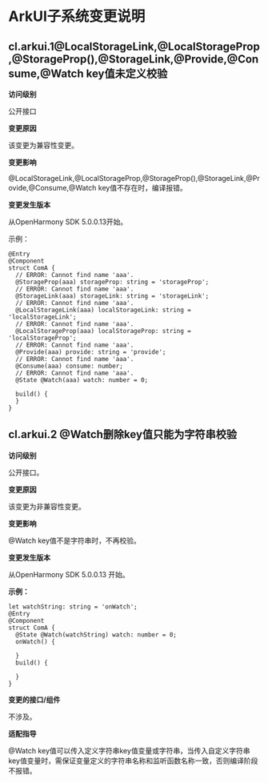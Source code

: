 # ArkUI子系统变更说明

## cl.arkui.1@LocalStorageLink,@LocalStorageProp,@StorageProp(),@StorageLink,@Provide,@Consume,@Watch key值未定义校验

**访问级别**

公开接口

**变更原因**

该变更为兼容性变更。

**变更影响**

@LocalStorageLink,@LocalStorageProp,@StorageProp(),@StorageLink,@Provide,@Consume,@Watch key值不存在时，编译报错。

**变更发生版本**

从OpenHarmony SDK 5.0.0.13开始。

示例： 

```
@Entry
@Component
struct ComA {
  // ERROR: Cannot find name 'aaa'.
  @StorageProp(aaa) storageProp: string = 'storageProp';
  // ERROR: Cannot find name 'aaa'.
  @StorageLink(aaa) storageLink: string = 'storageLink';
  // ERROR: Cannot find name 'aaa'.
  @LocalStorageLink(aaa) localStorageLink: string = 'localStorageLink';
  // ERROR: Cannot find name 'aaa'.
  @LocalStorageProp(aaa) localStorageProp: string = 'localStorageProp';
  // ERROR: Cannot find name 'aaa'.
  @Provide(aaa) provide: string = 'provide';
  // ERROR: Cannot find name 'aaa'.
  @Consume(aaa) consume: number;
  // ERROR: Cannot find name 'aaa'.
  @State @Watch(aaa) watch: number = 0;

  build() {
  }
}

```



## cl.arkui.2 @Watch删除key值只能为字符串校验

**访问级别**

公开接口。

**变更原因**

该变更为非兼容性变更。

**变更影响**

@Watch key值不是字符串时，不再校验。

**变更发生版本**

从OpenHarmony SDK 5.0.0.13 开始。

**示例：**

```
let watchString: string = 'onWatch';
@Entry
@Component
struct ComA {
  @State @Watch(watchString) watch: number = 0;
  onWatch() {

  }
  build() {

  }
}
```

**变更的接口/组件**

不涉及。

**适配指导**

 @Watch key值可以传入定义字符串key值变量或字符串，当传入自定义字符串key值变量时，需保证变量定义的字符串名称和监听函数名称一致，否则编译阶段不报错。
